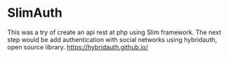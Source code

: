 # SlimAuth

This was a try of create an api rest at php using Slim framework. The next step would be add authentication with social networks using hybridauth, open source library.
https://hybridauth.github.io/
